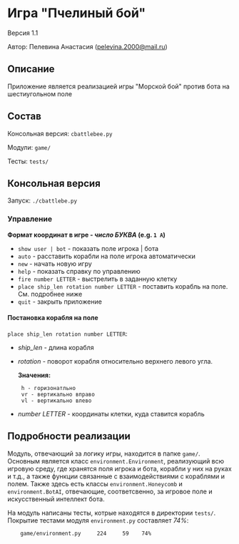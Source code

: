 # Игра "Пчелиный бой"

Версия 1.1

Автор: Пелевина Анастасия (pelevina.2000@mail.ru)

## Описание

Приложение является реализацией игры "Морской бой" против бота на шестиугольном поле

## Состав

Консольная версия: `cbattlebee.py`

Модули: `game/`

Тесты: `tests/`

## Консольная версия

Запуск: `./cbattlebe.py`

### Управление

__Формат координат в игре - *число БУКВА* (e.g. `1 A`)__

* `show user | bot` - показать поле игрока | бота
* `auto` - расставить корабли на поле игрока автоматически
* `new` - начать новую игру
* `help` - показать справку по управлению
* `fire number LETTER` - выстрелить в заданную клетку
* `place ship_len rotation number LETTER` - поставить корабль на поле. См. подробнее ниже
* `quit` - закрыть приложение

#### Постановка корабля на поле
 `place ship_len rotation number LETTER`:
 - *ship_len* - длина корабля
 - *rotation* - поворот корабля относительно верхнего левого угла. 
 
    __Значения:__
     
        h - горизонатльно
        vr - вертикально вправо
        vl - вертикально влево

- *number LETTER* - координаты клетки, куда ставится корабль

## Подробности реализации

Модуль, отвечающий за логику игры, находится в папке `game/`. Основным является класс 
`environment.Environment`, реализующий всю игровую среду, где хранятся поля игрока и 
бота, корабли у них на руках и т.д., а также функции связанные с взаимодействиями с кораблями 
и полем. Также здесь есть классы `environment.Honeycomb` и `environment.BotAI`, отвечающие, 
соответсвенно, за игровое поле и искусственный интеллект бота.

На модуль написаны тесты, котрые находятся в директории `tests/`. Покрытие тестами модуля 
`environment.py` составляет *74%*:

        game/environment.py     224     59    74%